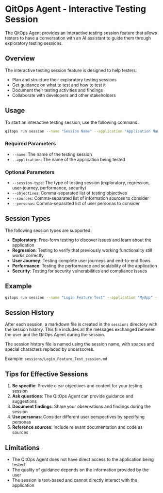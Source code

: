 # QitOps Agent - Interactive Testing Session

The QitOps Agent provides an interactive testing session feature that allows testers to have a conversation with an AI assistant to guide them through exploratory testing sessions.

## Overview

The interactive testing session feature is designed to help testers:

- Plan and structure their exploratory testing sessions
- Get guidance on what to test and how to test it
- Document their testing activities and findings
- Collaborate with developers and other stakeholders

## Usage

To start an interactive testing session, use the following command:

```bash
qitops run session --name "Session Name" --application "Application Name" [options]
```

### Required Parameters

- `--name`: The name of the testing session
- `--application`: The name of the application being tested

### Optional Parameters

- `--session-type`: The type of testing session (exploratory, regression, user-journey, performance, security)
- `--objectives`: Comma-separated list of testing objectives
- `--sources`: Comma-separated list of information sources to consider
- `--personas`: Comma-separated list of user personas to consider

## Session Types

The following session types are supported:

- **Exploratory**: Free-form testing to discover issues and learn about the application
- **Regression**: Testing to verify that previously working functionality still works correctly
- **User Journey**: Testing complete user journeys and end-to-end flows
- **Performance**: Testing the performance and scalability of the application
- **Security**: Testing for security vulnerabilities and compliance issues

## Example

```bash
qitops run session --name "Login Feature Test" --application "MyApp" --session-type exploratory --objectives "verify login flow, test error handling" --sources "documentation,code" --personas "new user,admin"
```

## Session History

After each session, a markdown file is created in the `sessions` directory with the session history. This file includes all the messages exchanged between the user and the QitOps Agent during the session.

The session history file is named using the session name, with spaces and special characters replaced by underscores.

Example: `sessions/Login_Feature_Test_session.md`

## Tips for Effective Sessions

1. **Be specific**: Provide clear objectives and context for your testing session
2. **Ask questions**: The QitOps Agent can provide guidance and suggestions
3. **Document findings**: Share your observations and findings during the session
4. **Use personas**: Consider different user perspectives by specifying personas
5. **Reference sources**: Include relevant documentation and code as sources

## Limitations

- The QitOps Agent does not have direct access to the application being tested
- The quality of guidance depends on the information provided by the user
- The session is text-based and cannot directly interact with the application
